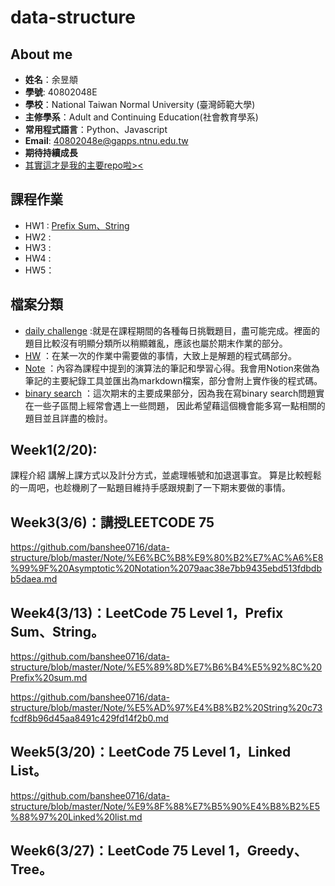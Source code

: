 # data-structure

## About me

- **姓名**：余昱頫
- **學號**: 40802048E
- **學校**：National Taiwan Normal University (臺灣師範大學)
- **主修學系**：Adult and Continuing Education(社會教育學系)
- **常用程式語言**：Python、Javascript
- **Email**: 40802048e@gapps.ntnu.edu.tw
- **期待持續成長**
- [其實這才是我的主要repo啦><](https://github.com/banshee0716/Leetcode)

## 課程作業

- HW1 : [Prefix Sum、String](https://www.youtube.com/watch?v=GkBrdpy9IUg&feature=youtu.be)
- HW2 :
- HW3 :
- HW4 :
- HW5：

## 檔案分類

- [daily challenge](https://github.com/banshee0716/data-structure/tree/master/daily%20challenge) :就是在課程期間的各種每日挑戰題目，盡可能完成。裡面的題目比較沒有明顯分類所以稍顯雜亂，應該也屬於期末作業的部分。
- [HW](TODO) ：在某一次的作業中需要做的事情，大致上是解題的程式碼部分。
- [Note](todo) ：內容為課程中提到的演算法的筆記和學習心得。我會用Notion來做為筆記的主要紀錄工具並匯出為markdown檔案，部分會附上實作後的程式碼。
- [binary search](https://github.com/banshee0716/data-structure/tree/master/binary%20search)
：這次期末的主要成果部分，因為我在寫binary search問題實在一些子區間上經常會遇上一些問題，
因此希望藉這個機會能多寫一點相關的題目並且詳盡的檢討。

## Week1(2/20):

課程介紹 講解上課方式以及計分方式，並處理帳號和加退選事宜。 算是比較輕鬆的一周吧，也趁機刷了一點題目維持手感跟規劃了一下期末要做的事情。

## Week3(3/6)：講授LEETCODE 75
https://github.com/banshee0716/data-structure/blob/master/Note/%E6%BC%B8%E9%80%B2%E7%AC%A6%E8%99%9F%20Asymptotic%20Notation%2079aac38e7bb9435ebd513fdbdbb5daea.md
## Week4(3/13)：LeetCode 75 Level 1，Prefix Sum、String。
https://github.com/banshee0716/data-structure/blob/master/Note/%E5%89%8D%E7%B6%B4%E5%92%8C%20Prefix%20sum.md <br>

https://github.com/banshee0716/data-structure/blob/master/Note/%E5%AD%97%E4%B8%B2%20String%20c73fcdf8b96d45aa8491c429fd14f2b0.md
## Week5(3/20)：LeetCode 75 Level 1，Linked List。
https://github.com/banshee0716/data-structure/blob/master/Note/%E9%8F%88%E7%B5%90%E4%B8%B2%E5%88%97%20Linked%20list.md
## Week6(3/27)：LeetCode 75 Level 1，Greedy、Tree。
